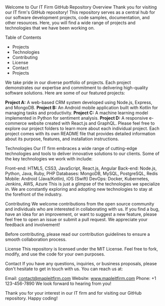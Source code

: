 Welcome to Our IT Firm GitHub Repository
Overview
Thank you for visiting our IT firm's GitHub repository! This repository serves as a central hub for our software development projects, code samples, documentation, and other resources. Here, you will find a wide range of projects and technologies that we have been working on.

Table of Contents
<ul>
    <li>Projects</li>
    <li>Technologies</li>
    <li>Contributing</li>
    <li>License</li>
    <li>Contact</li>
    <li>Projects</li>
</ul>
We take pride in our diverse portfolio of projects. Each project demonstrates our expertise and commitment to delivering high-quality software solutions. Here are some of our featured projects:

**Project A:** A web-based CRM system developed using Node.js, Express, and MongoDB.
**Project B:** An Android mobile application built with Kotlin for managing tasks and productivity.
**Project C:** A machine learning model implemented in Python for sentiment analysis.
**Project D:** A responsive e-commerce website created with React.js and GraphQL.
Please feel free to explore our project folders to learn more about each individual project. Each project comes with its own README file that provides detailed information about its purpose, features, and installation instructions.

Technologies
Our IT firm embraces a wide range of cutting-edge technologies and tools to deliver innovative solutions to our clients. Some of the key technologies we work with include:

Front-end: HTML5, CSS3, JavaScript, React.js, Angular
Back-end: Node.js, Python, Java, Ruby, PHP
Databases: MongoDB, MySQL, PostgreSQL, Redis
Mobile: Android (Java/Kotlin), iOS (Swift)
DevOps: Docker, Kubernetes, Jenkins, AWS, Azure
This is just a glimpse of the technologies we specialize in. We are constantly exploring and adopting new technologies to stay at the forefront of the industry.

Contributing
We welcome contributions from the open source community and individuals who are interested in collaborating with us. If you find a bug, have an idea for an improvement, or want to suggest a new feature, please feel free to open an issue or submit a pull request. We appreciate your feedback and involvement!

Before contributing, please read our contribution guidelines to ensure a smooth collaboration process.

License
This repository is licensed under the MIT License. Feel free to fork, modify, and use the code for your own purposes.

Contact
If you have any questions, inquiries, or business proposals, please don't hesitate to get in touch with us. You can reach us at:

Email: contact@mapleitfirm.com
Website: www.mapleitfirm.com
Phone: +1 123-456-7890
We look forward to hearing from you!

Thank you for your interest in our IT firm and for visiting our GitHub repository. Happy coding!
